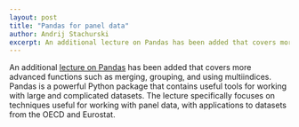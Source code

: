 ```yaml
---
layout: post
title: "Pandas for panel data"
author: Andrij Stachurski
excerpt: An additional lecture on Pandas has been added that covers more advanced functions
---
```


An additional [lecture on Pandas](https://lectures.quantecon.org/py/pandas_panel.html) has been added that covers more advanced functions such as merging, grouping, and using multiindices. Pandas is a powerful Python package that contains useful tools for working with large and complicated datasets. The lecture specifically focuses on techniques useful for working with panel data, with applications to datasets from the OECD and Eurostat.